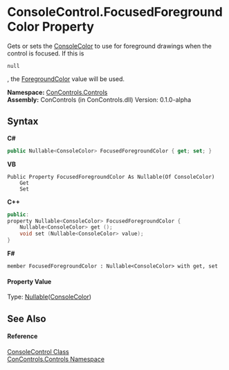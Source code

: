 # ConsoleControl.FocusedForegroundColor Property 
 

Gets or sets the <a href="https://docs.microsoft.com/dotnet/api/system.consolecolor" target="_blank">ConsoleColor</a> to use for foreground drawings when the control is focused. If this is 
```
null
```
, the <a href="9f76518f-a708-1245-1a16-15b94aa6a4fb">ForegroundColor</a> value will be used.

**Namespace:**&nbsp;<a href="8161a036-2926-0ace-99d3-20346d250e3b">ConControls.Controls</a><br />**Assembly:**&nbsp;ConControls (in ConControls.dll) Version: 0.1.0-alpha

## Syntax

**C#**<br />
``` C#
public Nullable<ConsoleColor> FocusedForegroundColor { get; set; }
```

**VB**<br />
``` VB
Public Property FocusedForegroundColor As Nullable(Of ConsoleColor)
	Get
	Set
```

**C++**<br />
``` C++
public:
property Nullable<ConsoleColor> FocusedForegroundColor {
	Nullable<ConsoleColor> get ();
	void set (Nullable<ConsoleColor> value);
}
```

**F#**<br />
``` F#
member FocusedForegroundColor : Nullable<ConsoleColor> with get, set

```


#### Property Value
Type: <a href="https://docs.microsoft.com/dotnet/api/system.nullable-1" target="_blank">Nullable</a>(<a href="https://docs.microsoft.com/dotnet/api/system.consolecolor" target="_blank">ConsoleColor</a>)

## See Also


#### Reference
<a href="eae0acea-bdd1-dc08-7fda-dcd25c5f2082">ConsoleControl Class</a><br /><a href="8161a036-2926-0ace-99d3-20346d250e3b">ConControls.Controls Namespace</a><br />